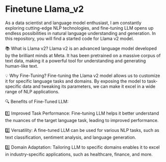 # Finetune Llama_v2

As a data scientist and language model enthusiast, I am constantly exploring cutting-edge NLP technologies, and fine-tuning LLM opens up endless possibilities in natural language understanding and generation. In this repository, you will find a started code for Llama v2 model.

📚 What is Llama v2?
Llama v2 is an advanced language model developed by the brilliant minds at Meta. It has been pretrained on a massive corpus of text data, making it a powerful tool for understanding and generating human-like text.

💡 Why Fine-Tuning?
Fine-tuning the Llama v2 model allows us to customize it for specific language tasks and domains. By exposing the model to task-specific data and tweaking its parameters, we can make it excel in a wide range of NLP applications.

🔍 Benefits of Fine-Tuned LLM:

1️⃣ Improved Task Performance: Fine-tuning LLM helps it better understand the nuances of the target language task, leading to improved performance.

2️⃣ Versatility: A fine-tuned LLM can be used for various NLP tasks, such as text classification, sentiment analysis, and language generation.

3️⃣ Domain Adaptation: Tailoring LLM to specific domains enables it to excel in industry-specific applications, such as healthcare, finance, and more.  
